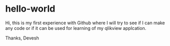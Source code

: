 # hello-world

Hi,
this is my first experience with Github where I will try to see if I can make any code or if it can be used for learning of my qlikview applcation.

Thanks,
Devesh
